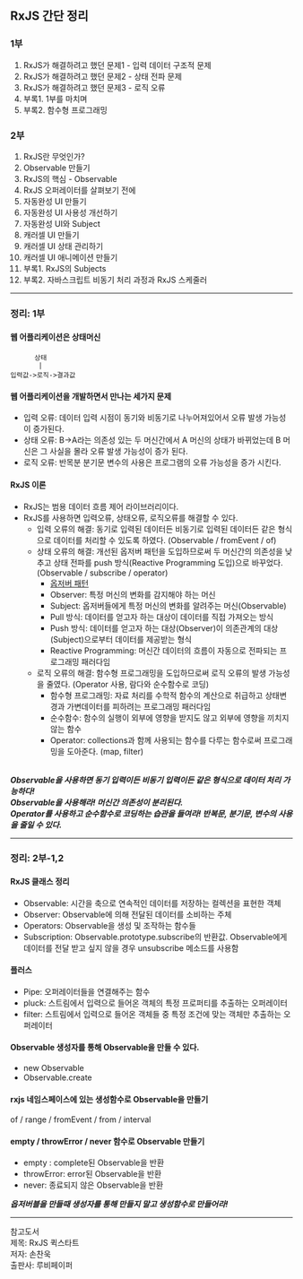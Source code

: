 ## RxJS 간단 정리

### 1부
1. RxJS가 해결하려고 했던 문제1 - 입력 데이터 구조적 문제
2. RxJS가 해결하려고 했던 문제2 - 상태 전파 문제
3. RxJS가 해결하려고 했던 문제3 - 로직 오류
4. 부록1. 1부를 마치며
5. 부록2. 함수형 프로그래밍

### 2부
1. RxJS란 무엇인가?
2. Observable 만들기
3. RxJS의 핵심 - Observable
4. RxJS 오퍼레이터를 살펴보기 전에
5. 자동완성 UI 만들기
6. 자동완성 UI 사용성 개선하기
7. 자동완성 UI와 Subject
8. 캐러셀 UI 만들기
9. 캐러셀 UI 상태 관리하기
10. 캐러셀 UI 애니메이션 만들기
11. 부록1. RxJS의 Subjects
12. 부록2. 자바스크립트 비동기 처리 과정과 RxJS 스케줄러

***

### 정리: 1부
#### 웹 어플리케이션은 상태머신
```code
      상태
       |
입력값->로직->결과값
```

#### 웹 어플리케이션을 개발하면서 만나는 세가지 문제
- 입력 오류: 데이터 입력 시점이 동기와 비동기로 나누어져있어서 오류 발생 가능성이 증가된다.
- 상태 오류: B->A라는 의존성 있는 두 머신간에서 A 머신의 상태가 바뀌었는데 B 머신은 그 사실을 몰라 오류 발생 가능성이 증가 된다.
- 로직 오류: 반목분 분기문 변수의 사용은 프로그램의 오류 가능성을 증가 시킨다.


#### RxJS 이론
- RxJS는 범용 데이터 흐름 제어 라이브러리이다.
- RxJS를 사용하면 입력오류, 상태오류, 로직오류를 해결할 수 있다.
    - 입력 오류의 해결: 동기로 입력된 데이터든 비동기로 입력된 데이터든 같은 형식으로 데이터를 처리할 수 있도록 하였다. (Observable / fromEvent / of)
    - 상태 오류의 해결: 개선된 옵저버 패턴을 도입하므로써 두 머신간의 의존성을 낮추고 상태 전파를 push 방식(Reactive Programming 도입)으로 바꾸었다. (Observable / subscribe / operator)
        - [옵저버 패턴](https://firewood3.github.io/design-pattern/observer_pattern/observer-pattern/V)
        - Observer: 특정 머신의 변화를 감지해야 하는 머신
        - Subject: 옵저버들에게 특정 머신의 변화를 알려주는 머신(Observable)
        - Pull 방식: 데이터를 얻고자 하는 대상이 데이터를 직접 가져오는 방식
        - Push 방식: 데이터를 얻고자 하는 대상(Observer)이 의존관계의 대상(Subject)으로부터 데이터를 제공받는 형식
        - Reactive Programming: 머신간 데이터의 흐름이 자동으로 전파되는 프로그래밍 패러다임
    - 로직 오류의 해결: 함수형 프로그래밍을 도입하므로써 로직 오류의 발생 가능성을 줄였다. (Operator 사용, 람다와 순수함수로 코딩)
        - 함수형 프로그래밍: 자료 처리를 수학적 함수의 계산으로 취급하고 상태변경과 가변데이터를 피하려는 프로그래밍 패러다임
        - 순수함수: 함수의 실행이 외부에 영향을 받지도 않고 외부에 영향을 끼치지 않는 함수
        - Operator: collections과 함께 사용되는 함수를 다루는 함수로써 프로그래밍을 도아준다. (map, filter)


<br>***Observable을 사용하면 동기 입력이든 비동기 입력이든 같은 형식으로 데이터 처리 가능하다!***
<br>***Observable을 사용해라! 머신간 의존성이 분리된다.***
<br>***Operator를 사용하고 순수함수로 코딩하는 습관을 들여라! 반복문, 분기문, 변수의 사용을 줄일 수 있다.***

***

### 정리: 2부-1,2 

#### RxJS 클래스 정리
- Observable: 시간을 축으로 연속적인 데이터를 저장하는 컬렉션을 표현한 객체
- Observer: Observable에 의해 전달된 데이터를 소비하는 주체
- Operators: Observable을 생성 및 조작하는 함수들
- Subscription: Observable.prototype.subscribe의 반환값. Observable에게 데이터를 전달 받고 싶지 않을 경우 unsubscribe 메소드를 사용함

#### 플러스
- Pipe: 오퍼레이터들을 연결해주는 함수
- pluck: 스트림에서 입력으로 들어온 객체의 특정 프로퍼티를 추출하는 오퍼레이터
- filter: 스트림에서 입력으로 들어온 객체들 중 특정 조건에 맞는 객체만 추출하는 오퍼레이터

#### Observable 생성자를 통해 Observable을 만들 수 있다.
- new Observable
- Observable.create

#### rxjs 네임스페이스에 있는 생성함수로 Observable을 만들기
of / range / fromEvent / from / interval

#### empty / throwError / never 함수로 Observable 만들기
- empty : complete된 Observable을 반환
- throwError: error된 Observable을 반환
- never: 종료되지 않은 Observable을 반환

***옵저버블을 만들때 생성자를 통해 만들지 말고 생성함수로 만들어라!***

***
참고도서  
제목: RxJS 퀵스타트  
저자: 손찬욱  
출판사: 루비페이퍼  

